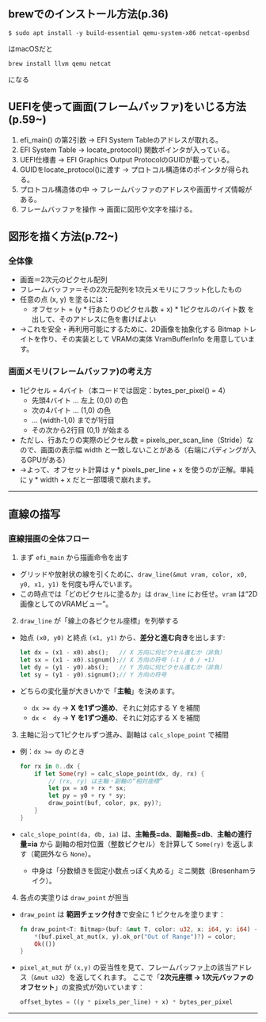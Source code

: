 
## brewでのインストール方法(p.36)
```
$ sudo apt install -y build-essential qemu-system-x86 netcat-openbsd
```
はmacOSだと
```
brew install llvm qemu netcat
```
になる

## UEFIを使って画面(フレームバッファ)をいじる方法(p.59~)
1. efi_main() の第2引数 → EFI System Tableのアドレスが取れる。
1. EFI System Table → locate_protocol() 関数ポインタが入っている。
1. UEFI仕様書 → EFI Graphics Output ProtocolのGUIDが載っている。
1. GUIDをlocate_protocol()に渡す → プロトコル構造体のポインタが得られる。
1. プロトコル構造体の中 → フレームバッファのアドレスや画面サイズ情報がある。
1. フレームバッファを操作 → 画面に図形や文字を描ける。

## 図形を描く方法(p.72~)
### 全体像
- 画面＝2次元のピクセル配列
- フレームバッファ＝その2次元配列を1次元メモリにフラット化したもの
- 任意の点 (x, y) を塗るには：
  - オフセット = (y * 行あたりのピクセル数 + x) * 1ピクセルのバイト数 を出して、そのアドレスに色を書けばよい
- →これを安全・再利用可能にするために、2D画像を抽象化する Bitmap トレイトを作り、その実装として VRAMの実体 VramBufferInfo を用意しています。
### 画面メモリ(フレームバッファ)の考え方
- 1ピクセル = 4バイト（本コードでは固定：bytes_per_pixel() = 4）
  - 先頭4バイト … 左上 (0,0) の色
  - 次の4バイト … (1,0) の色
  - … (width-1,0) までが1行目
  - その次から2行目 (0,1) が始まる
- ただし、行あたりの実際のピクセル数 = pixels_per_scan_line（Stride）なので、画面の表示幅 width と一致しないことがある（右端にパディングが入るGPUがある）
- →よって、オフセット計算は y * pixels_per_line + x を使うのが正解。単純に y * width + x だと一部環境で崩れます。

---

## 直線の描写
### 直線描画の全体フロー

1. まず `efi_main` から描画命令を出す

* グリッドや放射状の線を引くために、`draw_line(&mut vram, color, x0, y0, x1, y1)` を何度も呼んでいます。
* この時点では「どのピクセルに塗るか」は `draw_line` にお任せ。`vram` は“2D画像としてのVRAMビュー”。

2. `draw_line` が「線上の各ピクセル座標」を列挙する

* 始点 `(x0, y0)` と終点 `(x1, y1)` から、**差分と進む向き**を出します:

  ```rust
  let dx = (x1 - x0).abs();   // X 方向に何ピクセル進むか（非負）
  let sx = (x1 - x0).signum();// X 方向の符号（-1 / 0 / +1）
  let dy = (y1 - y0).abs();   // Y 方向に何ピクセル進むか（非負）
  let sy = (y1 - y0).signum();// Y 方向の符号
  ```
* どちらの変化量が大きいかで「**主軸**」を決めます。

  * `dx >= dy` → **X を1ずつ進め**、それに対応する Y を補間
  * `dx <  dy` → **Y を1ずつ進め**、それに対応する X を補間

3. 主軸に沿って1ピクセルずつ進み、副軸は `calc_slope_point` で補間

* 例：`dx >= dy` のとき

  ```rust
  for rx in 0..dx {
      if let Some(ry) = calc_slope_point(dx, dy, rx) {
          // (rx, ry) は主軸・副軸の“相対座標”
          let px = x0 + rx * sx;
          let py = y0 + ry * sy;
          draw_point(buf, color, px, py)?;
      }
  }
  ```
* `calc_slope_point(da, db, ia)` は、**主軸長=da**、**副軸長=db**、**主軸の進行量=ia** から
  副軸の相対位置（整数ピクセル）を計算して `Some(ry)` を返します（範囲外なら `None`）。

  * 中身は「分数傾きを固定小数点っぽく丸める」ミニ関数（Bresenhamライク）。

4. 各点の実塗りは `draw_point` が担当

* `draw_point` は **範囲チェック付き**で安全に 1 ピクセルを塗ります：

  ```rust
  fn draw_point<T: Bitmap>(buf: &mut T, color: u32, x: i64, y: i64) -> Result<()> {
      *(buf.pixel_at_mut(x, y).ok_or("Out of Range")?) = color;
      Ok(())
  }
  ```
* `pixel_at_mut` が `(x,y)` の妥当性を見て、フレームバッファ上の該当アドレス（`&mut u32`）を返してくれます。
  ここで「**2次元座標 → 1次元バッファのオフセット**」の変換式が効いています：

  ```rust
  offset_bytes = ((y * pixels_per_line) + x) * bytes_per_pixel
  ```

---

